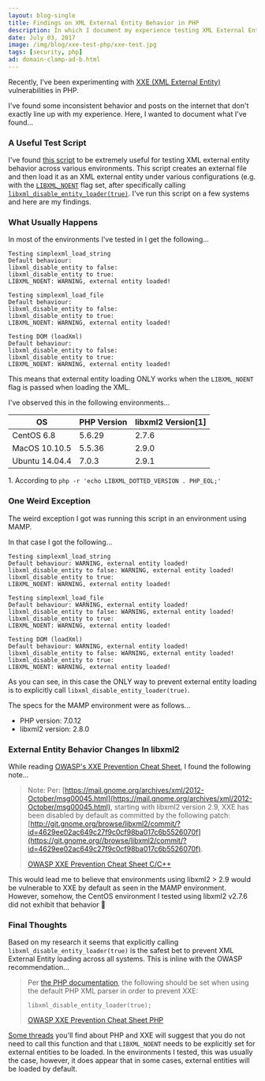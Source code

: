 ```yaml
---
layout: blog-single
title: Findings on XML External Entity Behavior in PHP
description: In which I document my experience testing XML External Entity loading across a slew of PHP environments
date: July 03, 2017
image: /img/blog/xxe-test-php/xxe-test.jpg
tags: [security, php]
ad: domain-clamp-ad-b.html
---
```


Recently, I've been experimenting with [XXE (XML External Entity)](https://www.owasp.org/index.php/XML_External_Entity_(XXE)_Processing) vulnerabilities in PHP. 

I've found some inconsistent behavior and posts on the internet that don't exactly line up with my experience. Here, I wanted to document what I've found...

<!-- excerpt_separator -->

### A Useful Test Script

I've found [this script](https://gist.github.com/lukaskuzmiak/c8306a5af855c6faaaee) to be extremely useful for testing XML external entity behavior across various environments. This script creates an external file and then load it as an XML external entity under various configurations (e.g. with the [`LIBXML_NOENT`](http://php.net/manual/en/libxml.constants.php#constant.libxml-noent) flag set, after specifically calling [`libxml_disable_entity_loader(true)`](http://php.net/manual/en/function.libxml-disable-entity-loader.php). I've run this script on a few systems and here are my findings.

### What Usually Happens

In most of the environments I've tested in I get the following...

```
Testing simplexml_load_string
Default behaviour: 
libxml_disable_entity to false: 
libxml_disable_entity to true: 
LIBXML_NOENT: WARNING, external entity loaded!

Testing simplexml_load_file
Default behaviour: 
libxml_disable_entity to false: 
libxml_disable_entity to true: 
LIBXML_NOENT: WARNING, external entity loaded!

Testing DOM (loadXml)
Default behaviour: 
libxml_disable_entity to false: 
libxml_disable_entity to true: 
LIBXML_NOENT: WARNING, external entity loaded!
```
This means that external entity loading ONLY works when the `LIBXML_NOENT` flag is passed when loading the XML.

I've observed this in the following environments...

|OS|PHP Version|libxml2 Version[1]|
|---|---|---|
|CentOS 6.8|5.6.29|2.7.6|
|MacOS 10.10.5|5.5.36|2.9.0|
|Ubuntu 14.04.4|7.0.3|2.9.1|

1\. According to `php -r 'echo LIBXML_DOTTED_VERSION . PHP_EOL;'`

### One Weird Exception

The weird exception I got was running this script in an environment using MAMP.

In that case I got the following...

```
Testing simplexml_load_string
Default behaviour: WARNING, external entity loaded!
libxml_disable_entity to false: WARNING, external entity loaded!
libxml_disable_entity to true: 
LIBXML_NOENT: WARNING, external entity loaded!

Testing simplexml_load_file
Default behaviour: WARNING, external entity loaded!
libxml_disable_entity to false: WARNING, external entity loaded!
libxml_disable_entity to true: 
LIBXML_NOENT: WARNING, external entity loaded!

Testing DOM (loadXml)
Default behaviour: WARNING, external entity loaded!
libxml_disable_entity to false: WARNING, external entity loaded!
libxml_disable_entity to true: 
LIBXML_NOENT: WARNING, external entity loaded!
```

As you can see, in this case the ONLY way to prevent external entity loading is to explicitly call `libxml_disable_entity_loader(true)`.

The specs for the MAMP environment were as follows...

- PHP version: 7.0.12
- libxml2 version: 2.8.0

### External Entity Behavior Changes In libxml2

While reading [OWASP's XXE Prevention Cheat Sheet](https://www.owasp.org/index.php/XML_External_Entity_(XXE)_Prevention_Cheat_Sheet#C.2FC.2B.2B), I found the following note...

> Note: Per: [https://mail.gnome.org/archives/xml/2012-October/msg00045.html](https://mail.gnome.org/archives/xml/2012-October/msg00045.html), starting with libxml2 version 2.9, XXE has been disabled by default as committed by the following patch: [http://git.gnome.org/browse/libxml2/commit/?id=4629ee02ac649c27f9c0cf98ba017c6b5526070f](https://git.gnome.org//browse/libxml2/commit/?id=4629ee02ac649c27f9c0cf98ba017c6b5526070f).
> 
> [OWASP XXE Prevention Cheat Sheet C/C++](https://www.owasp.org/index.php/XML_External_Entity_(XXE)_Prevention_Cheat_Sheet#C.2FC.2B.2B)

This would lead me to believe that environments using libxml2 > 2.9 would be vulnerable to XXE by default as seen in the MAMP environment. However, somehow, the CentOS environment I tested using libxml2 v2.7.6 did not exhibit that behavior :grimacing:

### Final Thoughts

Based on my research it seems that explicitly calling `libxml_disable_entity_loader(true)` is the safest bet to prevent XML External Entity loading across all systems. This is inline with the OWASP recommendation...

> Per [the PHP documentation](http://php.net/manual/en/function.libxml-disable-entity-loader.php), the following should be set when using the default PHP XML parser in order to prevent XXE:
>
> `libxml_disable_entity_loader(true);`
> 
> [OWASP XXE Prevention Cheat Sheet PHP](https://www.owasp.org/index.php/XML_External_Entity_(XXE)_Prevention_Cheat_Sheet#PHP)

[Some threads](https://security.stackexchange.com/questions/133906/is-php-loadxml-vulnerable-to-xxe-attack-and-to-other-attacks-is-there-a-list#answer-133907) you'll find about PHP and XXE will suggest that you do not need to call this function and that `LIBXML_NOENT` needs to be explicitly set for external entities to be loaded. In the environments I tested, this was usually the case, however, it does appear that in some cases, external entities will be loaded by default.